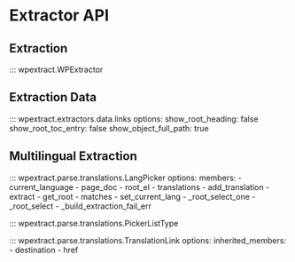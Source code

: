 # Extractor API

## Extraction
::: wpextract.WPExtractor

## Extraction Data


::: wpextract.extractors.data.links
    options:
        show_root_heading: false
        show_root_toc_entry: false
        show_object_full_path: true

## Multilingual Extraction

::: wpextract.parse.translations.LangPicker
    options:
        members:
            - current_language
            - page_doc
            - root_el
            - translations
            - add_translation
            - extract
            - get_root
            - matches
            - set_current_lang
            - _root_select_one
            - _root_select
            - _build_extraction_fail_err

::: wpextract.parse.translations.PickerListType

::: wpextract.parse.translations.TranslationLink
    options:
        inherited_members:
          - destination
          - href

